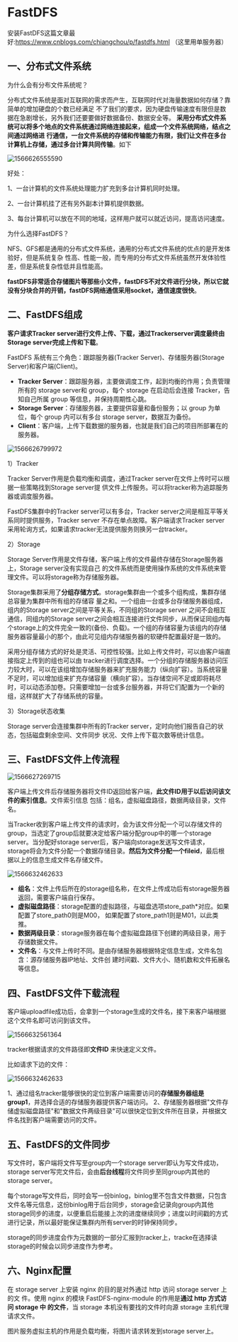# FastDFS

安装FastDFS这篇文章最好:<https://www.cnblogs.com/chiangchou/p/fastdfs.html> （这里用单服务器）

## 一、分布式文件系统

为什么会有分布文件系统呢？

分布式文件系统是面对互联网的需求而产生，互联网时代对海量数据如何存储？靠简单的增加硬盘的个数已经满足
不了我们的要求，因为硬盘传输速度有限但是数据在急剧增长，另外我们还要要做好数据备份、数据安全等。
**采用分布式文件系统可以将多个地点的文件系统通过网络连接起来，组成一个文件系统网络，结点之间通过网络进**
**行通信，一台文件系统的存储和传输能力有限，我们让文件在多台计算机上存储，通过多台计算共同传输**。如下

![1566626555590](assets/1566626555590.png)

好处：

1、一台计算机的文件系统处理能力扩充到多台计算机同时处理。

2、一台计算机挂了还有另外副本计算机提供数据。

3、每台计算机可以放在不同的地域，这样用户就可以就近访问，提高访问速度。

为什么选择FastDFS？

NFS、GFS都是通用的分布式文件系统，通用的分布式文件系统的优点的是开发体验好，但是系统复杂
性高、性能一般，而专用的分布式文件系统虽然开发体验性差，但是系统复杂性低并且性能高。

**fastDFS非常适合存储图片等那些小文件，fastDFS不对文件进行分块，所以它就没有分块合并的开销，fastDFS网络通信采用socket，通信速度很快**。

## 二、FastDFS组成

**客户请求Tracker server进行文件上传、下载，通过Trackerserver调度最终由Storage server完成上传和下载**。

FastDFS 系统有三个角色：跟踪服务器(Tracker Server)、存储服务器(Storage Server)和客户端(Client)。

* **Tracker Server**：跟踪服务器，主要做调度工作，起到均衡的作用；负责管理所有的 storage server和 group，每个 storage 在启动后会连接 Tracker，告知自己所属 group 等信息，并保持周期性心跳。
* **Storage Server**：存储服务器，主要提供容量和备份服务；以 group 为单位，每个 group 内可以有多台 storage server，数据互为备份。
* **Client**：客户端，上传下载数据的服务器，也就是我们自己的项目所部署在的服务器。

![1566626799972](assets/1566626799972.png)

1）Tracker

Tracker Server作用是负载均衡和调度，通过Tracker server在文件上传时可以根据一些策略找到Storage server提
供文件上传服务。可以将tracker称为追踪服务器或调度服务器。

FastDFS集群中的Tracker server可以有多台，Tracker server之间是相互平等关系同时提供服务，Tracker server
不存在单点故障。客户端请求Tracker server采用轮询方式，如果请求tracker无法提供服务则换另一台tracker。

2）Storage

Storage Server作用是文件存储，客户端上传的文件最终存储在Storage服务器上，Storage server没有实现自己
的文件系统而是使用操作系统的文件系统来管理文件。可以将storage称为存储服务器。

Storage集群采用了**分组存储方式**。storage集群由一个或多个组构成，集群存储总容量为集群中所有组的存储容
量之和。一个组由一台或多台存储服务器组成，组内的Storage server之间是平等关系，不同组的Storage server
之间不会相互通信，同组内的Storage server之间会相互连接进行文件同步，从而保证同组内每个storage上的文件完全一致的(备份、负载)。一个组的存储容量为该组内的存储服务器容量最小的那个，由此可见组内存储服务器的软硬件配置最好是一致的。

采用分组存储方式的好处是灵活、可控性较强。比如上传文件时，可以由客户端直接指定上传到的组也可以由
tracker进行调度选择。一个分组的存储服务器访问压力较大时，可以在该组增加存储服务器来扩充服务能力（纵向扩容）。当系统容量不足时，可以增加组来扩充存储容量（横向扩容）。当存储空间不足或即将耗尽时，可以动态添加卷。只需要增加一台或多台服务器，并将它们配置为一个新的组，这样就扩大了存储系统的容量。

3）Storage状态收集

Storage server会连接集群中所有的Tracker server，定时向他们报告自己的状态，包括磁盘剩余空间、文件同步
状况、文件上传下载次数等统计信息。

## 三、FastDFS文件上传流程

![1566627269715](assets/1566627269715.png)

客户端上传文件后存储服务器将文件ID返回给客户端，**此文件ID用于以后访问该文件的索引信息**。文件索引信息
包括：组名，虚拟磁盘路径，数据两级目录，文件名。

当Tracker收到客户端上传文件的请求时，会为该文件分配一个可以存储文件的group，当选定了group后就要决定给客户端分配group中的哪一个storage server。当分配好storage server后，客户端向storage发送写文件请求，storage将会为文件分配一个数据存储目录。**然后为文件分配一个fileid**，最后根据以上的信息生成文件名存储文件。

![1566632462633](assets/1566632462633.png)

* **组名**：文件上传后所在的storage组名称，在文件上传成功后有storage服务器返回，需要客户端自行保存。
* **虚拟磁盘路径**：storage配置的虚拟路径，与磁盘选项store_path*对应。如果配置了store_path0则是M00，
  如果配置了store_path1则是M01，以此类推。
* **数据两级目录**：storage服务器在每个虚拟磁盘路径下创建的两级目录，用于存储数据文件。
* **文件名**：与文件上传时不同。是由存储服务器根据特定信息生成，文件名包含：源存储服务器IP地址、文件创
  建时间戳、文件大小、随机数和文件拓展名等信息。

## 四、FastDFS文件下载流程

客户端uploadfile成功后，会拿到一个storage生成的文件名，接下来客户端根据这个文件名即可访问到该文件。

![1566632561364](assets/1566632561364.png)

tracker根据请求的文件路径即**文件ID** 来快速定义文件。

比如请求下边的文件：

![1566632462633](assets/1566632462633.png)

1、通过组名tracker能够很快的定位到客户端需要访问的**存储服务器组是group1**，并选择合适的存储服务器提供客户端访问。
2、存储服务器根据"文件存储虚拟磁盘路径"和"数据文件两级目录"可以很快定位到文件所在目录，并根据文件名找到客户端需要访问的文件。

## 五、FastDFS的文件同步

写文件时，客户端将文件写至group内一个storage server即认为写文件成功，storage server写完文件后，会由**后台线程**将文件同步至同group内其他的storage server。

每个storage写文件后，同时会写一份binlog，binlog里不包含文件数据，只包含文件名等元信息，这份binlog用于后台同步，storage会记录向group内其他storage同步的进度，以便重启后能接上次的进度继续同步；进度以时间戳的方式进行记录，所以最好能保证集群内所有server的时钟保持同步。

storage的同步进度会作为元数据的一部分汇报到tracker上，tracke在选择读storage的时候会以同步进度作为参考。

## 六、Nginx配置

在 storage server 上安装 nginx 的目的是对外通过 http 访问 storage server 上的文 件。使用 nginx 的模块
FastDFS-nginx-module 的作用是**通过 http 方式访问 storage 中 的文件**，当 storage 本机没有要找的文件时向源
storage 主机代理请求文件。

图片服务虚拟主机的作用是负载均衡，将图片请求转发到storage server上。

